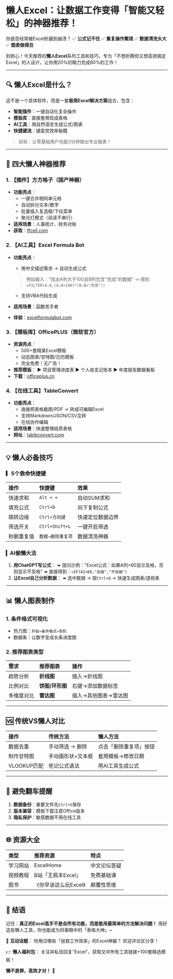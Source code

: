 # **懒人Excel：让数据工作变得「智能又轻松」的神器推荐！**

你是否经常被Excel折磨到崩溃？
✅ **公式记不住**
✅ **重复操作繁琐**
✅ **数据清洗头大**
✅ **图表做得丑**

别担心！今天推荐的**懒人Excel**系列工具和技巧，专为「不想折腾但又想高效搞定Excel」的人设计，让你用20%的精力完成80%的工作！

------

## **🔍 懒人Excel是什么？**

这不是一个具体软件，而是一套**极简Excel解决方案**组合，包含：

- **智能插件**：一键自动化复杂操作
- **模板库**：直接套用现成表格
- **AI工具**：用自然语言生成公式/图表
- **快捷键流**：键盘党效率秘籍

> 目标：让零基础用户也能3分钟做出专业报表！

------

## **🚀 四大懒人神器推荐**

### **1. 【插件】方方格子（国产神器）**

- **功能亮点**：
  - 一键合并相同单元格
  - 自动拆分文本/数字
  - 批量插入复选框/下拉菜单
  - 聚光灯模式（阅读不串行）
- **适用场景**：人事统计、财务对账
- **获取**：[ffcell.com](http://www.ffcell.com/)

### **2. 【AI工具】Excel Formula Bot**

- **功能亮点**：

  - 用中文描述需求 → 自动生成公式

  > 例如输入："找出A列大于100且B列包含"完成"的数据" → 得到`=FILTER(A:A,(A:A>100)*(B:B="完成"))`

  - 支持VBA代码生成

- **适用场景**：函数苦手者

- **体验**：[excelformulabot.com](https://excelformulabot.com/)

### **3. 【模板库】OfficePLUS（微软官方）**

- **资源亮点**：
  - 500+套精美Excel模板
  - 动态图表/甘特图/日历模板
  - 完全免费！无广告！
- **推荐模板**：
  ▶ 项目管理进度表
  ▶ 个人收支记账本
  ▶ 年度报告数据看板
- **下载**：[officeplus.cn](https://www.officeplus.cn/)

### **4. 【在线工具】TableConvert**

- **功能亮点**：
  - 直接把表格截图/PDF → 转成可编辑Excel
  - 支持Markdown/JSON/CSV互转
  - 在线协作编辑
- **适用场景**：快速整理纸质表格
- **网址**：[tableconvert.com](https://tableconvert.com/)

------

## **💡 懒人必备技巧**

### **▎5个救命快捷键**

| 操作       | 快捷键            | 效果             |
| :--------- | :---------------- | :--------------- |
| 快速求和   | `Alt + =`         | 自动SUM求和      |
| 填充公式   | `Ctrl+D`          | 向下复制公式     |
| 跳转边缘   | `Ctrl+方向键`     | 快速定位数据边界 |
| 筛选开关   | `Ctrl+Shift+L`    | 一键开启筛选     |
| 秒删重复值 | `数据→删除重复项` | 数据清洗神器     |

### **▎AI偷懒大法**

1. **用ChatGPT写公式**：
   ➠ 提问示例："Excel公式：如果A列>60显示及格，否则显示不及格"
   ➠ 直接得到：`=IF(A1>60,"及格","不及格")`
2. **让Excel自己分析数据**：
   ➠ 选中数据 → 按`Ctrl+Q` → 快速生成图表/透视表

------

## **📊 懒人图表制作**

### **1. 条件格式可视化**

- 热力图：`开始→条件格式→色阶`
- 数据条：让数字变成长条进度图

### **2. 推荐图表类型**

| 需求       | 推荐图表        | 操作                 |
| :--------- | :-------------- | :------------------- |
| 趋势分析   | **折线图**      | 插入→折线图          |
| 比例对比   | **饼图/环形图** | 右键→添加数据标签    |
| 多维度对比 | **雷达图**      | 插入→其他图表→雷达图 |

------

## **🆚 传统VS懒人对比**

| 操作        | 传统方法          | 懒人方法               |
| :---------- | :---------------- | :--------------------- |
| 数据去重    | 手动筛选 → 删除   | 点击「删除重复项」按钮 |
| 制作甘特图  | 手动画形状+文本框 | 套用模板→修改日期      |
| VLOOKUP匹配 | 死记公式语法      | 用AI工具生成公式       |

------

## **🚨 避免翻车提醒**

1. **数据备份**：重要文件先`Ctrl+S`保存
2. **版本兼容**：模板下载注意Office版本
3. **隐私保护**：敏感数据不用在线工具

------

## **🌐 资源大全**

| 类型     | 推荐资源              | 特点         |
| :------- | :-------------------- | :----------- |
| 学习网站 | ExcelHome             | 中文论坛答疑 |
| 视频教程 | B站「王佩丰Excel」    | 免费基础课   |
| 图书     | 《你早该这么玩Excel》 | 颠覆性思维   |

------

## **📣 结语**

记住：**真正的Excel高手不是会所有功能，而是能用最简单的方法解决问题！** 用好这些懒人工具，你也能成为同事眼中的「表格大神」~

💬 **互动话题**：
你用过哪些「拯救工作效率」的Excel神器？ 欢迎评论区分享！

👉 **懒人福利包**：
关注并私信回复"Excel"，获取文中所有工具链接+100套精选模板！

**懒不是罪，高效才对！** 🚀


